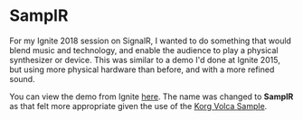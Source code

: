 # SamplR

For my Ignite 2018 session on SignalR, I wanted to do something that would blend music and technology, and enable the audience to play a physical synthesizer or device. This was similar to a demo I'd done at Ignite 2015, but using more physical hardware than before, and with a more refined sound. 

You can view the demo from Ignite [here](https://youtu.be/B5A-j8et3_4?t=1826). The name was changed to **SamplR** as that felt more appropriate given the use of the [Korg Volca Sample](https://www.korg.com/us/products/dj/volca_sample/).

